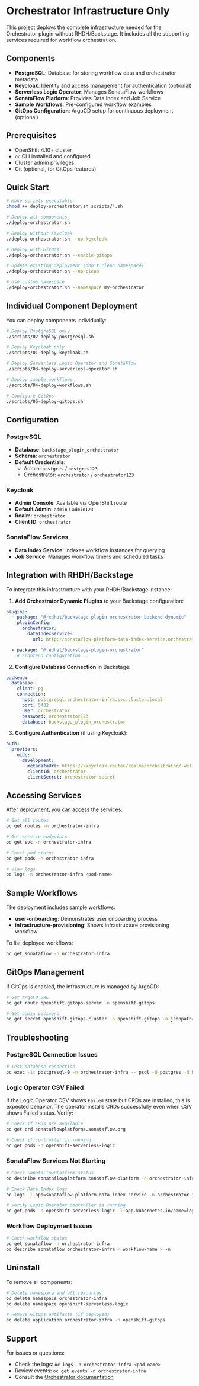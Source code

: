 # Orchestrator Infrastructure Only

This project deploys the complete infrastructure needed for the Orchestrator plugin without
RHDH/Backstage. It includes all the supporting services required for workflow orchestration.

## Components

- **PostgreSQL**: Database for storing workflow data and orchestrator metadata
- **Keycloak**: Identity and access management for authentication (optional)
- **Serverless Logic Operator**: Manages SonataFlow workflows
- **SonataFlow Platform**: Provides Data Index and Job Service
- **Sample Workflows**: Pre-configured workflow examples
- **GitOps Configuration**: ArgoCD setup for continuous deployment (optional)

## Prerequisites

- OpenShift 4.10+ cluster
- `oc` CLI installed and configured
- Cluster admin privileges
- Git (optional, for GitOps features)

## Quick Start

```bash
# Make scripts executable
chmod +x deploy-orchestrator.sh scripts/*.sh

# Deploy all components
./deploy-orchestrator.sh

# Deploy without Keycloak
./deploy-orchestrator.sh --no-keycloak

# Deploy with GitOps
./deploy-orchestrator.sh --enable-gitops

# Update existing deployment (don't clean namespace)
./deploy-orchestrator.sh --no-clean

# Use custom namespace
./deploy-orchestrator.sh --namespace my-orchestrator
```

## Individual Component Deployment

You can deploy components individually:

```bash
# Deploy PostgreSQL only
./scripts/02-deploy-postgresql.sh

# Deploy Keycloak only
./scripts/01-deploy-keycloak.sh

# Deploy Serverless Logic Operator and SonataFlow
./scripts/03-deploy-serverless-operator.sh

# Deploy sample workflows
./scripts/04-deploy-workflows.sh

# Configure GitOps
./scripts/05-deploy-gitops.sh
```

## Configuration

### PostgreSQL

- **Database**: `backstage_plugin_orchestrator`
- **Schema**: `orchestrator`
- **Default Credentials**:
  - Admin: `postgres` / `postgres123`
  - Orchestrator: `orchestrator` / `orchestrator123`

### Keycloak

- **Admin Console**: Available via OpenShift route
- **Default Admin**: `admin` / `admin123`
- **Realm**: `orchestrator`
- **Client ID**: `orchestrator`

### SonataFlow Services

- **Data Index Service**: Indexes workflow instances for querying
- **Job Service**: Manages workflow timers and scheduled tasks

## Integration with RHDH/Backstage

To integrate this infrastructure with your RHDH/Backstage instance:

1. **Add Orchestrator Dynamic Plugins** to your Backstage configuration:

```yaml
plugins:
  - package: "@redhat/backstage-plugin-orchestrator-backend-dynamic"
    pluginConfig:
      orchestrator:
        dataIndexService:
          url: http://sonataflow-platform-data-index-service.orchestrator-infra.svc.cluster.local:8080

  - package: "@redhat/backstage-plugin-orchestrator"
    # Frontend configuration...
```

2. **Configure Database Connection** in Backstage:

```yaml
backend:
  database:
    client: pg
    connection:
      host: postgresql.orchestrator-infra.svc.cluster.local
      port: 5432
      user: orchestrator
      password: orchestrator123
      database: backstage_plugin_orchestrator
```

3. **Configure Authentication** (if using Keycloak):

```yaml
auth:
  providers:
    oidc:
      development:
        metadataUrl: https://<keycloak-route>/realms/orchestrator/.well-known/openid-configuration
        clientId: orchestrator
        clientSecret: orchestrator-secret
```

## Accessing Services

After deployment, you can access the services:

```bash
# Get all routes
oc get routes -n orchestrator-infra

# Get service endpoints
oc get svc -n orchestrator-infra

# Check pod status
oc get pods -n orchestrator-infra

# View logs
oc logs -n orchestrator-infra <pod-name>
```

## Sample Workflows

The deployment includes sample workflows:

- **user-onboarding**: Demonstrates user onboarding process
- **infrastructure-provisioning**: Shows infrastructure provisioning workflow

To list deployed workflows:

```bash
oc get sonataflow -n orchestrator-infra
```

## GitOps Management

If GitOps is enabled, the infrastructure is managed by ArgoCD:

```bash
# Get ArgoCD URL
oc get route openshift-gitops-server -n openshift-gitops

# Get admin password
oc get secret openshift-gitops-cluster -n openshift-gitops -o jsonpath='{.data.admin\.password}' | base64 -d
```

## Troubleshooting

### PostgreSQL Connection Issues

```bash
# Test database connection
oc exec -it postgresql-0 -n orchestrator-infra -- psql -U postgres -d backstage_plugin_orchestrator -c "\dt"
```

### Logic Operator CSV Failed

If the Logic Operator CSV shows `Failed` state but CRDs are installed, this is expected behavior.
The operator installs CRDs successfully even when CSV shows Failed status. Verify:

```bash
# Check if CRDs are available
oc get crd sonataflowplatforms.sonataflow.org

# Check if controller is running
oc get pods -n openshift-serverless-logic
```

### SonataFlow Services Not Starting

```bash
# Check SonataFlowPlatform status
oc describe sonataflowplatform sonataflow-platform -n orchestrator-infra

# Check Data Index logs
oc logs -l app=sonataflow-platform-data-index-service -n orchestrator-infra

# Verify Logic Operator controller is running
oc get pods -n openshift-serverless-logic -l app.kubernetes.io/name=logic-operator-rhel8
```

### Workflow Deployment Issues

```bash
# Check workflow status
oc get sonataflow -n orchestrator-infra
oc describe sonataflow orchestrator-infra < workflow-name > -n
```

## Uninstall

To remove all components:

```bash
# Delete namespace and all resources
oc delete namespace orchestrator-infra
oc delete namespace openshift-serverless-logic

# Remove GitOps artifacts (if deployed)
oc delete application orchestrator-infra -n openshift-gitops
```

## Support

For issues or questions:

- Check the logs: `oc logs -n orchestrator-infra <pod-name>`
- Review events: `oc get events -n orchestrator-infra`
- Consult the [Orchestrator documentation](https://github.com/parodos-dev/orchestrator-helm-chart)

